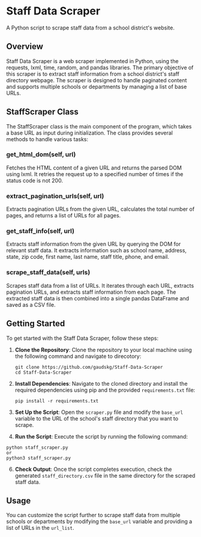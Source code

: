 # Staff Data Scraper
A Python script to scrape staff data from a school district's website.

## Overview
Staff Data Scraper is a web scraper implemented in Python, using the requests, lxml, time, random, and pandas libraries. The primary objective of this scraper is to extract staff information from a school district's staff directory webpage. The scraper is designed to handle paginated content and supports multiple schools or departments by managing a list of base URLs.

## StaffScraper Class
The StaffScraper class is the main component of the program, which takes a base URL as input during initialization. The class provides several methods to handle various tasks:

### get_html_dom(self, url)
Fetches the HTML content of a given URL and returns the parsed DOM using lxml. It retries the request up to a specified number of times if the status code is not 200.

### extract_pagination_urls(self, url)
Extracts pagination URLs from the given URL, calculates the total number of pages, and returns a list of URLs for all pages.

### get_staff_info(self, url)
Extracts staff information from the given URL by querying the DOM for relevant staff data. It extracts information such as school name, address, state, zip code, first name, last name, staff title, phone, and email.

### scrape_staff_data(self, urls)
Scrapes staff data from a list of URLs. It iterates through each URL, extracts pagination URLs, and extracts staff information from each page. The extracted staff data is then combined into a single pandas DataFrame and saved as a CSV file.


## Getting Started

To get started with the Staff Data Scraper, follow these steps:

1. **Clone the Repository**: Clone the repository to your local machine using the following command and navigate to direcotory:
     ```
     git clone https://github.com/gaudskg/Staff-Data-Scraper
     cd Staff-Data-Scraper
     ```
2. **Install Dependencies**: Navigate to the cloned directory and install the required dependencies using pip and the provided `requirements.txt` file:
    ```
    pip install -r requirements.txt
    ```

4. **Set Up the Script**: Open the `scraper.py` file and modify the `base_url` variable to the URL of the school's staff directory that you want to scrape.

5. **Run the Script**: Execute the script by running the following command:
  ```
  python staff_scraper.py
  or
  python3 staff_scraper.py
  ```

6. **Check Output**: Once the script completes execution, check the generated `staff_directory.csv` file in the same directory for the scraped staff data.

## Usage
You can customize the script further to scrape staff data from multiple schools or departments by modifying the `base_url` variable and providing a list of URLs in the `url_list`.
